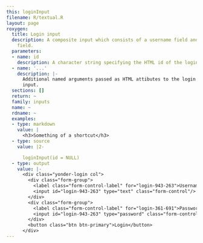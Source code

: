 ```yaml
---
this: loginInput
filename: R/textual.R
layout: page
roxygen:
  title: Login input
  description: A composite input which consists of a username field and a password
    field.
  parameters:
  - name: id
    description: A character string specifying the HTML id of the login input.
  - name: '...'
    description: |-
      Additional named arguments passed as HTML attibutes to the login
      input.
  sections: []
  return: ~
  family: inputs
  name: ~
  rdname: ~
  examples:
  - type: markdown
    value: |
      <h3>Something of a shortcut</h3>
  - type: source
    value: |2-

      loginInput(id = NULL)
  - type: output
    value: |-
      <div class="yonder-login col">
        <div class="form-group">
          <label class="form-control-label" for="login-943-263">Username</label>
          <input id="login-943-263" type="text" class="form-control"/>
        </div>
        <div class="form-group">
          <label class="form-control-label" for="login-361-691">Password</label>
          <input id="login-943-263" type="password" class="form-control"/>
        </div>
        <button class="btn btn-primary">Login</button>
      </div>
---
```

